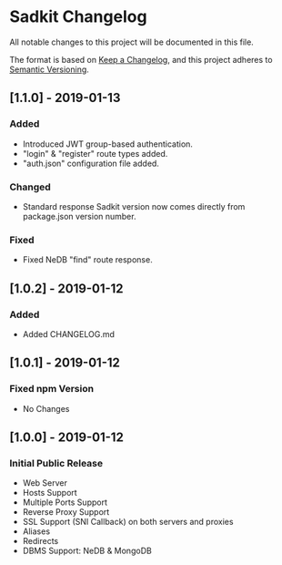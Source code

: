 # Sadkit Changelog
All notable changes to this project will be documented in this file.

The format is based on [Keep a Changelog](https://keepachangelog.com/en/1.0.0/),
and this project adheres to [Semantic Versioning](https://semver.org/spec/v2.0.0.html).

## [1.1.0] - 2019-01-13
### Added
- Introduced JWT group-based authentication.
- "login" & "register" route types added.
- "auth.json" configuration file added.
### Changed
- Standard response Sadkit version now comes directly from package.json version number.
### Fixed
- Fixed NeDB "find" route response.

## [1.0.2] - 2019-01-12
### Added
- Added CHANGELOG.md

## [1.0.1] - 2019-01-12
### Fixed npm Version
- No Changes

## [1.0.0] - 2019-01-12
### Initial Public Release
- Web Server
- Hosts Support
- Multiple Ports Support
- Reverse Proxy Support
- SSL Support (SNI Callback) on both servers and proxies
- Aliases
- Redirects
- DBMS Support: NeDB & MongoDB
